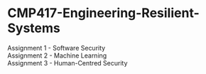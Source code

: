 # CMP417-Engineering-Resilient-Systems
Assignment 1 - Software Security  
Assignment 2 - Machine Learning  
Assignment 3 - Human-Centred Security  
